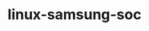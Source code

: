 ---
parent_project: linux
permalink: /engineering/projects/linux/linux-samsung-soc/
project_link_name: linux-samsung-soc
project_stats: 'true'
project_url: https://git.kernel.org/cgit/linux/kernel/git/kgene/linux-samsung.git/commit/?id=
title: linux-samsung-soc
image: /assets/images/projects/kernel.png
---